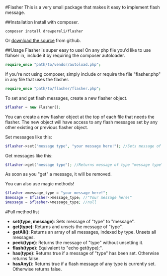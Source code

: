 #Flasher
This is a very small package that makes it easy to implement flash message.

##Installation
Install with composer.
~~~
composer install drewpereli/flasher
~~~
Or [download the source](github.com/drewpereli/flasher) from github.

##Usage
Flasher is super easy to use! On any php file you'd like to use flahser in, include it by requiring the composer autoloader.
```php
require_once "path/to/vendor/autoload.php";
```
If you're not using composer, simply include or require the file "flasher.php" in any file that uses the flasher.
```php
require_once "path/to/flasher/flasher.php";
```

To set and get flash messages, create a new flasher object.
```php
$flasher = new Flasher();
```

You can create a new flasher object at the top of each file that needs the flasher. The new object will have access to any flash messages set by any other existing or previous flasher object. 

Set messages like this:
```php
$flasher->set("message type", "your message here!"); //Sets message of type "message type" to "your message here".
```

Get messages like this:
```php
$flasher->get("message type"); //Returns message of type "message type" (if there is one), and unsets it.
```

As soon as you "get" a message, it will be removed. 

You can also use magic methods!
```php
$flasher->message_type = "your message here!";
$message = $flasher->message_type; //"Your message here!"
$message = $flasher->message_type; //null
```

#Full method list
- **set(type, message)**: Sets message of "type" to "message".
- **get(type)**: Returns and unsets the message of "type".
- **getAll()**: Returns an array of all messages, indexed by type. Unsets all messages.
- **peek(type)**: Returns the message of "type" without unsetting it.
- **flash(type)**: Equivalent to "echo get(type);".
- **has(type)**: Returns true if a message of "type" has been set. Otherwise returns false.
- **hasAny()**: Returns true if a flash message of any type is currently set. Otherwise returns false.




